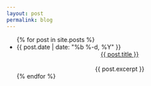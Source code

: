 ```yaml
---
layout: post
permalink: blog
---
```

  <ul class="posts">
    {% for post in site.posts %}
    <br>
      <li><span class = "post-date">
        <time>{{ post.date | date: "%b %-d, %Y" }}</time></span>
        <center>
          <a class= "post-link" href="{{ post.url | prepend: site.baseurl }}">{{ post.title }}</a>
        </center>
        <br>
        <center>{{  post.excerpt  }}</center>
      </li>
    {% endfor %}
    </ul>
